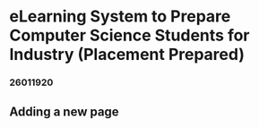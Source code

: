 # eLearning System to Prepare Computer Science Students for Industry (Placement Prepared)
### 26011920

## Adding a new page
